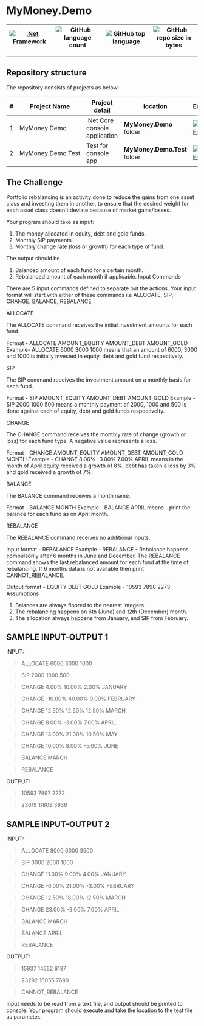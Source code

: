 # MyMoney.Demo 

[![.Net Framework](https://img.shields.io/badge/DotNet-7.0-blue.svg?style=plastic)](https://www.microsoft.com/net/download/dotnet-core/7.0) | ![GitHub language count](https://img.shields.io/github/languages/count/ajeetx/MyMoney.Demo.svg) | ![GitHub top language](https://img.shields.io/github/languages/top/ajeetx/MyMoney.Demo.svg) |![GitHub repo size in bytes](https://img.shields.io/github/repo-size/ajeetx/MyMoney.Demo.svg) 
| --- | ---          | ---            |  --- |

---------------------------------------

## Repository structure
 
The repository consists of projects as below:


| # |Project Name | Project detail | location| Environment |
| ---| ---  | ---           | ---          | --- |
| 1 | MyMoney.Demo | .Net Core console application  |  **MyMoney.Demo** folder | [![.Net Framework](https://img.shields.io/badge/DotNet-7.0-blue.svg?style=plastic)](https://www.microsoft.com/net/download/dotnet-core/7.0)|
| 2 | MyMoney.Demo.Test | Test for console app |  **MyMoney.Demo.Test** folder | [![.Net Framework](https://img.shields.io/badge/DotNet-7.0-blue.svg?style=plastic)](https://www.microsoft.com/net/download/dotnet-core/5.0)| 

## The Challenge

Portfolio rebalancing is an activity done to reduce the gains from one asset class and investing them in another, to ensure that the desired weight for each asset class doesn't deviate because of market gains/losses.

Your program should take as input:
1. The money allocated in equity, debt and gold funds.
2. Monthly SIP payments.
3. Monthly change rate (loss or growth) for each type of fund.

The output should be
1. Balanced amount of each fund for a certain month.
2. Rebalanced amount of each month if applicable.
Input Commands

There are 5 input commands defined to separate out the actions. Your input format will start with either of these commands i.e ALLOCATE, SIP, CHANGE, BALANCE, REBALANCE

ALLOCATE

The ALLOCATE command receives the initial investment amounts for each fund.

Format - ALLOCATE AMOUNT_EQUITY AMOUNT_DEBT AMOUNT_GOLD
Example- ALLOCATE 6000 3000 1000 means that an amount of 6000, 3000 and 1000 is initially invested in equity, debt and gold fund respectively.

SIP

The SIP command receives the investment amount on a monthly basis for each fund.

Format - SIP AMOUNT_EQUITY AMOUNT_DEBT AMOUNT_GOLD
Example - SIP 2000 1000 500 means a monthly payment of 2000, 1000 and 500 is done against each of equity, debt and gold funds respectivelty.

CHANGE

The CHANGE command receives the monthly rate of change (growth or loss) for each fund type. A negative value represents a loss.

Format - CHANGE AMOUNT_EQUITY AMOUNT_DEBT AMOUNT_GOLD MONTH
Example - CHANGE 8.00% -3.00% 7.00% APRIL means in the month of April equity received a growth of 8%, debt has taken a loss by 3% and gold received a growth of 7%.

BALANCE

The BALANCE command receives a month name.

Format - BALANCE MONTH
Example - BALANCE APRIL means - print the balance for each fund as on April month.

REBALANCE

The REBALANCE command receives no additional inputs.

Input format - REBALANCE
Example - REBALANCE - Rebalance happens compulsorily after 6 months in June and December. The REBALANCE command shows the last rebalanced amount for each fund at the time of rebalancing. If 6 months data is not available then print CANNOT_REBALANCE.

Output format - EQUITY DEBT GOLD
Example - 10593 7898 2273
Assumptions
1. Balances are always floored to the nearest integers.
2. The rebalancing happens on 6th (June) and 12th (December) month.
3. The allocation always happens from January, and SIP from February.


## SAMPLE INPUT-OUTPUT 1

INPUT:

>   ALLOCATE 6000 3000 1000

>   SIP 2000 1000 500

>   CHANGE 4.00% 10.00% 2.00% JANUARY

>   CHANGE -10.00% 40.00% 0.00% FEBRUARY

>   CHANGE 12.50% 12.50% 12.50% MARCH
 
>   CHANGE 8.00% -3.00% 7.00% APRIL
 
>   CHANGE 13.00% 21.00% 10.50% MAY
 
>   CHANGE 10.00% 8.00% -5.00% JUNE
 
>   BALANCE MARCH
 
> REBALANCE

OUTPUT:

>   10593 7897 2272

>   23619 11809 3936



## SAMPLE INPUT-OUTPUT 2

INPUT:

>   ALLOCATE 8000 6000 3500

>   SIP 3000 2000 1000

>   CHANGE 11.00% 9.00% 4.00% JANUARY

>   CHANGE -6.00% 21.00% -3.00% FEBRUARY

>   CHANGE 12.50% 18.00% 12.50% MARCH

>   CHANGE 23.00% -3.00% 7.00% APRIL

>   BALANCE MARCH

>   BALANCE APRIL

>   REBALANCE

OUTPUT:

>   15937 14552 6187

>   23292 16055 7690

>   CANNOT_REBALANCE

Input needs to be read from a text file, and output should be printed to console. Your program should execute and take the location to the test file as parameter.
